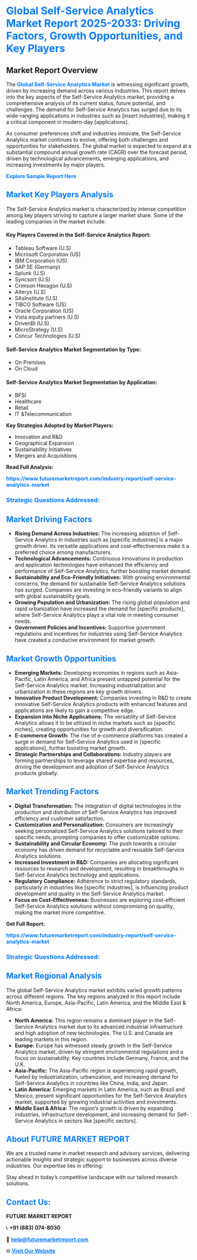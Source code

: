 <h1 style="color: #007BFF;">Global Self-Service Analytics Market Report 2025-2033: Driving Factors, Growth Opportunities, and Key Players</h1>

<section id="overview">
<h2>Market Report Overview</h2>
<p>The <a href="https://www.futuremarketreport.com/industry-report/self-service-analytics-market" style="color: #007BFF; text-decoration: none;"><strong>Global Self-Service Analytics Market</strong></a> is witnessing significant growth, driven by increasing demand across various industries. This report delves into the key aspects of the Self-Service Analytics market, providing a comprehensive analysis of its current status, future potential, and challenges. The demand for Self-Service Analytics has surged due to its wide-ranging applications in industries such as [insert industries], making it a critical component in modern-day [applications].</p>
<p>As consumer preferences shift and industries innovate, the Self-Service Analytics market continues to evolve, offering both challenges and opportunities for stakeholders. The global market is expected to expand at a substantial compound annual growth rate (CAGR) over the forecast period, driven by technological advancements, emerging applications, and increasing investments by major players.</p>
</section>

<section id="overview">
<p><a href="https://www.futuremarketreport.com/request-sample/reportId=63032" style="color: #007BFF; text-decoration: none;"><strong>Explore Sample Report Here</strong></a></p>
</section>

<section id="key-players">
<h2 style="color: #007BFF;">Market Key Players Analysis</h2>
<p>The Self-Service Analytics market is characterized by intense competition among key players striving to capture a larger market share. Some of the leading companies in the market include:</p>
<h4>Key Players Covered in the Self-Service Analytics Report:</h4>
<ul><li>Tableau Software (U.S)</li><li>Microsoft Corporation (US)</li><li>IBM Corporation (US)</li><li>SAP SE (Germany)</li><li>Splunk (U.S)</li><li>Syncsort (U.S)</li><li>Crimson Hexagon (U.S)</li><li>Alteryx (U.S)</li><li>SAsInstitute (U.S)</li><li>TIBCO Software (US)</li><li>Oracle Corporation (US)</li><li>Vista equity partners (U.S)</li><li>DrivenBI (U.S)</li><li>MicroStrategy (U.S)</li><li>Concur Technologies (U.S)</li></ul>
<h4>Self-Service Analytics Market Segmentation by Type:</h4>
<ul><li>On Premises</li><li>On Cloud</li></ul>

<h4>Self-Service Analytics Market Segmentation by Application:</h4>
<ul><li>BFSI</li><li>Healthcare</li><li>Retail</li><li>IT &amp;Telecommunication</li></ul>
<p><strong>Key Strategies Adopted by Market Players:</strong></p>
<ul>
<li>Innovation and R&D</li>
<li>Geographical Expansion</li>
<li>Sustainability Initiatives</li>
<li>Mergers and Acquisitions</li>
</ul>
</section>

<section>
<p><strong>Read Full Analysis: </strong></p><a href="https://www.futuremarketreport.com/industry-report/self-service-analytics-market" style="color: #007BFF; text-decoration: none;"><strong>https://www.futuremarketreport.com/industry-report/self-service-analytics-market</strong></a>
<h3 style="color: #007BFF;">Strategic Questions Addressed:</h3>
</section>

<section id="driving-factors">
<h2 style="color: #007BFF;">Market Driving Factors</h2>
<ul>
<li><strong>Rising Demand Across Industries:</strong> The increasing adoption of Self-Service Analytics in industries such as [specific industries] is a major growth driver. Its versatile applications and cost-effectiveness make it a preferred choice among manufacturers.</li>
<li><strong>Technological Advancements:</strong> Continuous innovations in production and application technologies have enhanced the efficiency and performance of Self-Service Analytics, further boosting market demand.</li>
<li><strong>Sustainability and Eco-Friendly Initiatives:</strong> With growing environmental concerns, the demand for sustainable Self-Service Analytics solutions has surged. Companies are investing in eco-friendly variants to align with global sustainability goals.</li>
<li><strong>Growing Population and Urbanization:</strong> The rising global population and rapid urbanization have increased the demand for [specific products], where Self-Service Analytics plays a vital role in meeting consumer needs.</li>
<li><strong>Government Policies and Incentives:</strong> Supportive government regulations and incentives for industries using Self-Service Analytics have created a conducive environment for market growth.</li>
</ul>
</section>

<section id="growth-opportunities">
<h2 style="color: #007BFF;">Market Growth Opportunities</h2>
<ul>
<li><strong>Emerging Markets:</strong> Developing economies in regions such as Asia-Pacific, Latin America, and Africa present untapped potential for the Self-Service Analytics market. Increasing industrialization and urbanization in these regions are key growth drivers.</li>
<li><strong>Innovative Product Development:</strong> Companies investing in R&D to create innovative Self-Service Analytics products with enhanced features and applications are likely to gain a competitive edge.</li>
<li><strong>Expansion into Niche Applications:</strong> The versatility of Self-Service Analytics allows it to be utilized in niche markets such as [specific niches], creating opportunities for growth and diversification.</li>
<li><strong>E-commerce Growth:</strong> The rise of e-commerce platforms has created a surge in demand for Self-Service Analytics used in [specific applications], further boosting market growth.</li>
<li><strong>Strategic Partnerships and Collaborations:</strong> Industry players are forming partnerships to leverage shared expertise and resources, driving the development and adoption of Self-Service Analytics products globally.</li>
</ul>
</section>

<section id="trending-factors">
<h2 style="color: #007BFF;">Market Trending Factors</h2>
<ul>
<li><strong>Digital Transformation:</strong> The integration of digital technologies in the production and distribution of Self-Service Analytics has improved efficiency and customer satisfaction.</li>
<li><strong>Customization and Personalization:</strong> Consumers are increasingly seeking personalized Self-Service Analytics solutions tailored to their specific needs, prompting companies to offer customizable options.</li>
<li><strong>Sustainability and Circular Economy:</strong> The push towards a circular economy has driven demand for recyclable and reusable Self-Service Analytics solutions.</li>
<li><strong>Increased Investment in R&D:</strong> Companies are allocating significant resources to research and development, resulting in breakthroughs in Self-Service Analytics technology and applications.</li>
<li><strong>Regulatory Compliance:</strong> Adherence to strict regulatory standards, particularly in industries like [specific industries], is influencing product development and quality in the Self-Service Analytics market.</li>
<li><strong>Focus on Cost-Effectiveness:</strong> Businesses are exploring cost-efficient Self-Service Analytics solutions without compromising on quality, making the market more competitive.</li>
</ul>
</section>

<section>
<p><strong>Get Full Report: </strong></p><a href="https://www.futuremarketreport.com/industry-report/self-service-analytics-market" style="color: #007BFF; text-decoration: none;"><strong>https://www.futuremarketreport.com/industry-report/self-service-analytics-market</strong></a>
<h3 style="color: #007BFF;">Strategic Questions Addressed:</h3>
</section>


<section id="regional-analysis">
<h2 style="color: #007BFF;">Market Regional Analysis</h2>
<p>The global Self-Service Analytics market exhibits varied growth patterns across different regions. The key regions analyzed in this report include North America, Europe, Asia-Pacific, Latin America, and the Middle East & Africa:</p>
<ul>
<li><strong>North America:</strong> This region remains a dominant player in the Self-Service Analytics market due to its advanced industrial infrastructure and high adoption of new technologies. The U.S. and Canada are leading markets in this region.</li>
<li><strong>Europe:</strong> Europe has witnessed steady growth in the Self-Service Analytics market, driven by stringent environmental regulations and a focus on sustainability. Key countries include Germany, France, and the U.K.</li>
<li><strong>Asia-Pacific:</strong> The Asia-Pacific region is experiencing rapid growth, fueled by industrialization, urbanization, and increasing demand for Self-Service Analytics in countries like China, India, and Japan.</li>
<li><strong>Latin America:</strong> Emerging markets in Latin America, such as Brazil and Mexico, present significant opportunities for the Self-Service Analytics market, supported by growing industrial activities and investments.</li>
<li><strong>Middle East & Africa:</strong> The region’s growth is driven by expanding industries, infrastructure development, and increasing demand for Self-Service Analytics in sectors like [specific sectors].</li>
</ul>
</section>

<footer>
<h2 style="color: #007BFF;">About FUTURE MARKET REPORT</h2>
<p>We are a trusted name in market research and advisory services, delivering actionable insights and strategic support to businesses across diverse industries. Our expertise lies in offering:</p>

<p>Stay ahead in today’s competitive landscape with our tailored research solutions.</p>

<h2 style="color: #007BFF;">Contact Us:</h2>
<p><strong>FUTURE MARKET REPORT</strong></p>
<p>📞 <strong>+91 (883) 074-8030</strong></p>
<p>📧 <strong><a href="mailto:help@futuremarketreport.com" style="color: #007BFF;">help@futuremarketreport.com</a></strong></p>
<p>🌐 <strong><a href="https://www.futuremarketreport.com/" style="color: #007BFF;">Visit Our Website</a></strong></p>
</footer>